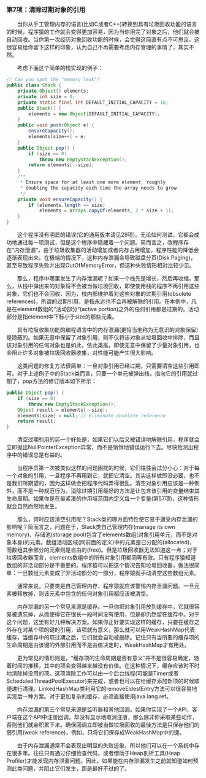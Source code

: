 ### 第7项：清除过期对象的引用

&emsp;&emsp;当你从手工管理内存的语言(比如C或者C++)转换到具有垃圾回收功能的语言的时候，程序猿的工作就会变得更加容易，因为当你用完了对象之后，他们就会被自动回收。当你第一次经历对象回收功能的时候，会觉得这简直有点不可思议。这很容易给你留下这样的印象，认为自己不再需要考虑内存管理的事情了，其实不然。

&emsp;&emsp;考虑下面这个简单的栈实现的例子：

```java
// Can you spot the "memory leak"?
public class Stack {
    private Object[] elements;
    private int size = 0;
    private static final int DEFAULT_INITIAL_CAPACITY = 16;
    public Stack() {
        elements = new Object[DEFAULT_INITIAL_CAPACITY];
    }
    public void push(Object e) {
        ensureCapacity();
        elements[size++] = e;
    }
    public Object pop() {
        if (size == 0)
            throw new EmptyStackException();
        return elements[--size];
    }
    /**
     * Ensure space for at least one more element, roughly
     * doubling the capacity each time the array needs to grow.
     */
    private void ensureCapacity() {
        if (elements.length == size)
            elements = Arrays.copyOf(elements, 2 * size + 1);
    }
}
```

&emsp;&emsp;这个程序没有明显的错误(它的通用版本请见29项)。无论如何测试，它都会成功地通过每一项测试，但是这个程序中隐藏着一个问题。简而言之，改程序存在“内存泄漏”，由于垃圾收集器的活动增加或者内存占用增加，程序性能的降低会逐渐表现出来。在极端的情况下，这种内存泄漏会导致磁盘分页(Disk Paging)，甚至导致程序失败并出现OutOfMemoryError，但这种失败情形相对比较少见。

&emsp;&emsp;那么，程序中哪里发生了内存泄漏呢？如果一个栈先是增长，然后再收缩，那么，从栈中弹出来的对象将不会被当做垃圾回收，即使使用栈的程序不再引用这些对象，它们也不会回收，因为，栈内部维护着对这些对象的过期引用(obsolete references)，所谓的过期引用，是指永远也不会再被解除的引用。在本例中，凡是在element数组的“活动部分”(active portion)之外的任何引用都是过期的。活动部分是指element中下标小于size的那些元素。

&emsp;&emsp;具有垃圾收集功能的编程语言中的内存泄漏(更恰当地称为无意识的对象保留)是隐蔽的。如果无意中保留了对象引用，则不仅将该对象从垃圾回收中排除，而且该对象引用的任何对象也是如此，依此类推。即使无意中保留了少量对象引用，也会阻止许多对象被垃圾回收器收集，对性能可能产生很大影响。

&emsp;&emsp;这类问题的修复方法很简单：一旦对象引用已经过期，只需要清空这些引用即可。对于上述例子中的Stack类而言，只要一个单元被弹出栈，指向它的引用就过期了，pop方法的修订版本如下所示：

```java
public Object pop() {
    if (size == 0)
        throw new EmptyStackException();
    Object result = elements[--size];
    elements[size] = null; // Eliminate obsolete reference
    return result;
}
```

&emsp;&emsp;清空过期引用的另一个好处是，如果它们以后又被错误地解除引用，程序就会立即抛出NullPointerException异常，而不是悄悄地错误运行下去。尽快检测出程序中的错误总是有益的。

&emsp;&emsp;当程序员第一次被类似这样的问题困扰的时候，它们往往会过分小心：对于每一个对象的引用，一旦程序不再用到它，就把它清空。其实这样做即没必要，也不是我们所期望的，因为这样做会把程序代码弄得很乱。清空对象引用应该是一种例外，而不是一种规范行为。消除过期引用最好的方法是让包含该引用的变量结束其生命周期。如果你是在最紧凑的作用域范围内定义每一个变量(第57项)，这种情形就会自然而然地发生。

&emsp;&emsp;那么，何时应该清空引用呢？Stack类的哪方面特性使它易于遭受内存泄漏的影响呢？简而言之，问题在于，Stack类自己管理内存(manage its own memory)、存储池(storage pool)包含了elements数组(对象引用单元，而不是对象本身)的元素。数组活动区域(同前面的定义)中的元素是已分配的(allocated)，而数组其余部分的元素则是自由的(free)。但是垃圾回收器无法知道这一点；对于垃圾回收器而言，elements数组中的所有对象引用都同等有效。只有程序猿知道数组的非活动部分是不重要的。程序猿可以把这个情况告知垃圾回收器，做法很简单：一旦数组元素变成了非活动部分的一部分，程序猿就手动清空这些数组元素。

&emsp;&emsp;通常来说，只要类是自己管理内存，程序猿就应该警惕内存泄漏问题。一旦元素被释放掉，则该元素中包含的任何对象引用都应该被清空。

&emsp;&emsp;内存泄漏的另一个常见来源是缓存。一旦你把对象引用放到缓存中，它就很容易被遗忘掉，从而使得它在很长一段时间没有使用，但是却仍然留在缓存中。对于这个问题，这里有好几种解决方案。如果你正好要实现这样的缓存，只要在缓存之外存在对某个项的键的引用，该项就有意义，那么就可以用WeakHashMap代表缓存，当缓存中的项过期之后，它们就会自动被删除。记住只有当所要的缓存项的生命周期是由该键的外部引用而不是由值决定时，WeakHashMap才有用处。

&emsp;&emsp;更为常见的情形则是，“缓存项的生命周期是否有意义”并不是很容易确定，随着时间的推移，其中的项会变得越来越没有价值。在这种情况下，缓存应该时不时地清除掉没用的项。这项清除工作可以由一个后台线程(可能是Timer或者ScheduledThreadPoolExecutor)来完成，或者也可以在给缓存添加新项的时候顺便进行清理。LinkedHashMap类利用它的removeEldestEntry方法可以很容易地实现后一种方案。对于更加复杂的缓存，必须直接使用java.lang.ref。

&emsp;&emsp;内存泄漏的第三个常见来源是监听器和其他回调。如果你实现了一个API，客户端在这个API中注册回调，却没有显示地取消注册，那么除非你采取某些动作，否则他们就会积累下来。确保回调立即被当做垃圾回收的最佳方法是只保存他们的弱引用(weak reference)，例如，只将它们保存成WeakHashMap中的键。

&emsp;&emsp;由于内存泄漏通常不会表现出明显的失败迹象，所以他们可以在一个系统中存在很多年。往往只有通过仔细检查代码，或者借助于Heap剖析工具(Heap Profiler)才能发现内存泄漏问题。因此，如果能在内存泄漏发生之前就知道如何预测此类问题，并阻止它们发生，那是最好不过的了。

